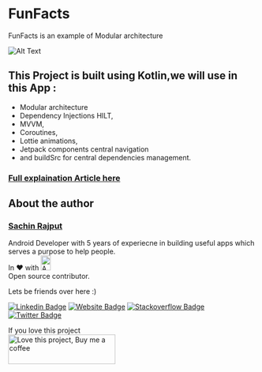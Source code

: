 # FunFacts
FunFacts is an example of Modular architecture


![Alt Text](https://github.com/droid-lover/FunFacts/blob/master/images/FunFactsAppbySachin.jpg) 

## This Project is built using Kotlin,we will use in this App :
* Modular architecture
* Dependency Injections HILT,
* MVVM, 
* Coroutines, 
* Lottie animations, 
* Jetpack components central navigation 
* and buildSrc for central dependencies management.

### <a href="https://medium.com/native-mobile-bits/modular-android-app-architecture-build-to-scale-d6f402cbd93a/">Full explaination Article here</a>


## About the author 
### <a href="https://iamsachinrajput.medium.com/"> Sachin Rajput</a>
  Android Developer with 5 years of experiecne in building useful apps which serves a purpose to help people. <br/>
  In :heart: with <img src="https://github.com/myJarvis/EasyAnalytics/blob/master/images/android.png" alt="Android" width=20  height=30> </br> Open source contributor.
   
   
 Lets be friends over here :) 
  
[![Linkedin Badge](https://img.shields.io/badge/-LinkedIn-0e76a8?style=flat-square&logo=Linkedin&logoColor=white)](https://www.linkedin.com/in/sachin-rajput-998b48105/)
[![Website Badge](https://img.shields.io/badge/Medium-3b5998?style=flat-square&logo=google-chrome&logoColor=white)](https://droid-lover.medium.com/)
[![Stackoverflow Badge](https://img.shields.io/badge/-Stackoverflow-FFA500?style=flat-square&logo=Stackoverflow&logoColor=orange)](https://stackoverflow.com/users/7193506/sachin)
[![Twitter Badge](https://img.shields.io/twitter/follow/droid_lover_?style=social)](https://twitter.com/droid_lover_)


If you love this project </br>
<a href="https://www.buymeacoffee.com/droidlover" target="_blank"><img src="https://cdn.buymeacoffee.com/buttons/v2/default-yellow.png" alt="Love this project, Buy me a coffee" style="height: 60px !important;width: 217px !important;" ></a>

